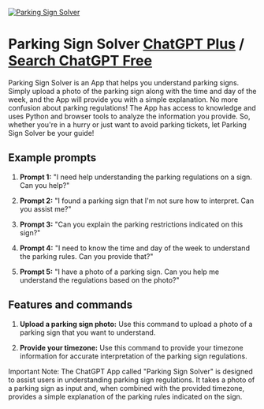 
[![Parking Sign Solver](https://files.oaiusercontent.com/file-0AAezWgZeAMqFkBe6OCrsikS?se=2123-10-20T08%3A07%3A00Z&sp=r&sv=2021-08-06&sr=b&rscc=max-age%3D31536000%2C%20immutable&rscd=attachment%3B%20filename%3D9e5de775-b8f8-4c63-a58a-16056d71c593.png&sig=2YxnGfPGzOV5qfC4gsInqFQLPOULtFDUqpQGMuYkBu0%3D)](https://chat.openai.com/g/g-gMT2042uN-parking-sign-solver)

# Parking Sign Solver [ChatGPT Plus](https://chat.openai.com/g/g-gMT2042uN-parking-sign-solver) / [Search ChatGPT Free](https://gptcall.net/index.html#/?search=Parking%20Sign%20Solver)

Parking Sign Solver is an App that helps you understand parking signs. Simply upload a photo of the parking sign along with the time and day of the week, and the App will provide you with a simple explanation. No more confusion about parking regulations! The App has access to knowledge and uses Python and browser tools to analyze the information you provide. So, whether you're in a hurry or just want to avoid parking tickets, let Parking Sign Solver be your guide!

## Example prompts

1. **Prompt 1:** "I need help understanding the parking regulations on a sign. Can you help?"

2. **Prompt 2:** "I found a parking sign that I'm not sure how to interpret. Can you assist me?"

3. **Prompt 3:** "Can you explain the parking restrictions indicated on this sign?"

4. **Prompt 4:** "I need to know the time and day of the week to understand the parking rules. Can you provide that?"

5. **Prompt 5:** "I have a photo of a parking sign. Can you help me understand the regulations based on the photo?"

## Features and commands

1. **Upload a parking sign photo:** Use this command to upload a photo of a parking sign that you want to understand.

2. **Provide your timezone:** Use this command to provide your timezone information for accurate interpretation of the parking sign regulations.

Important Note: The ChatGPT App called "Parking Sign Solver" is designed to assist users in understanding parking sign regulations. It takes a photo of a parking sign as input and, when combined with the provided timezone, provides a simple explanation of the parking rules indicated on the sign.


